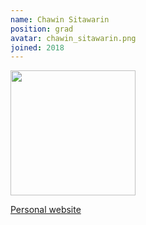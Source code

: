 ```yaml
---
name: Chawin Sitawarin
position: grad
avatar: chawin_sitawarin.png
joined: 2018
---
```


<img width="200" src="{{site.baseurl}}/images/people/{{page.avatar}}">

[Personal website](https://chawins.github.io/)
